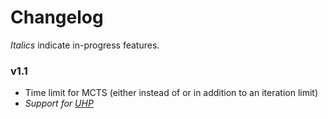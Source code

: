 # Changelog

*Italics* indicate in-progress features.

### v1.1

* Time limit for MCTS (either instead of or in addition to an iteration limit)
* *Support for [UHP](https://github.com/jonthysell/Mzinga/wiki/UniversalHiveProtocol)*
